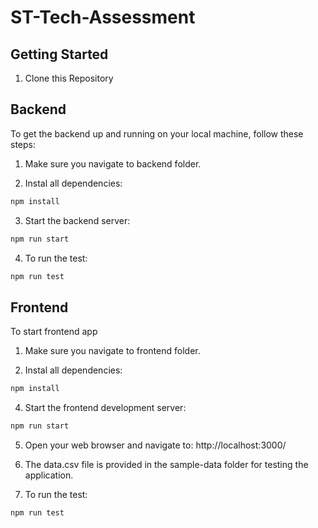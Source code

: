 # ST-Tech-Assessment

## Getting Started

1. Clone this Repository

## Backend

To get the backend up and running on your local machine, follow these steps:

1. Make sure you navigate to backend folder.

2. Instal all dependencies:

```bash
npm install
```

3. Start the backend server:

```bash
npm run start
```

4. To run the test:

```bash
npm run test
```

## Frontend

To start frontend app

1. Make sure you navigate to frontend folder.

2. Instal all dependencies:

```bash
npm install
```

4. Start the frontend development server:

```bash
npm run start
```

5. Open your web browser and navigate to: http://localhost:3000/

6. The data.csv file is provided in the sample-data folder for testing the application.

7. To run the test:

```bash
npm run test
```
